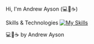 Hi, I'm Andrew Ayson (💻💖☕)

Skills & Technologies
[![My Skills](https://skillicons.dev/icons?i=alpinejs,arduino,aws,babel,bash,bootstrap,cpp,cloudflare,codepen,css,d3,dart,discord,bots,django,docker,dynamodb,eclipse,elasticsearch,electron,figma,firebase,flutter,gatsby,gcp,git,github,githubactions&perline=10)](https://skillicons.dev)



💻💖☕ by Andrew Ayson
